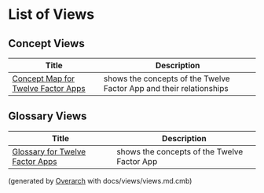 # List of Views

## Concept Views
| Title | Description |
|---|---|
| [Concept Map for Twelve Factor Apps](concept-view.md) | shows the concepts of the Twelve Factor App and their relationships |
## Glossary Views
| Title | Description |
|---|---|
| [Glossary for Twelve Factor Apps](glossary-view.md) | shows the concepts of the Twelve Factor App |


(generated by [Overarch](https://github.com/soulspace-org/overarch) with docs/views/views.md.cmb)
